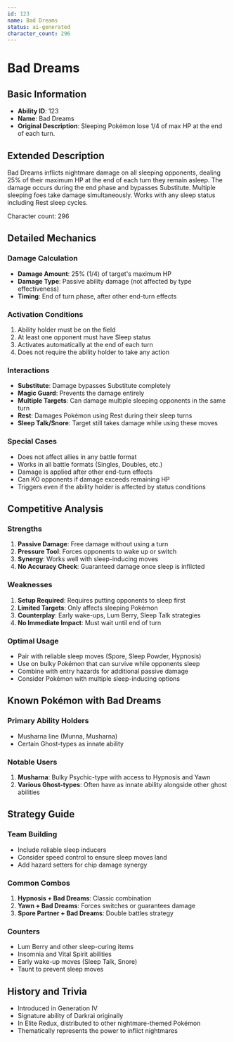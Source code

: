 ```yaml
---
id: 123
name: Bad Dreams
status: ai-generated
character_count: 296
---
```


# Bad Dreams

## Basic Information
- **Ability ID**: 123
- **Name**: Bad Dreams
- **Original Description**: Sleeping Pokémon lose 1/4 of max HP at the end of each turn.

## Extended Description
Bad Dreams inflicts nightmare damage on all sleeping opponents, dealing 25% of their maximum HP at the end of each turn they remain asleep. The damage occurs during the end phase and bypasses Substitute. Multiple sleeping foes take damage simultaneously. Works with any sleep status including Rest sleep cycles.

Character count: 296

## Detailed Mechanics

### Damage Calculation
- **Damage Amount**: 25% (1/4) of target's maximum HP
- **Damage Type**: Passive ability damage (not affected by type effectiveness)
- **Timing**: End of turn phase, after other end-turn effects

### Activation Conditions
1. Ability holder must be on the field
2. At least one opponent must have Sleep status
3. Activates automatically at the end of each turn
4. Does not require the ability holder to take any action

### Interactions
- **Substitute**: Damage bypasses Substitute completely
- **Magic Guard**: Prevents the damage entirely
- **Multiple Targets**: Can damage multiple sleeping opponents in the same turn
- **Rest**: Damages Pokémon using Rest during their sleep turns
- **Sleep Talk/Snore**: Target still takes damage while using these moves

### Special Cases
- Does not affect allies in any battle format
- Works in all battle formats (Singles, Doubles, etc.)
- Damage is applied after other end-turn effects
- Can KO opponents if damage exceeds remaining HP
- Triggers even if the ability holder is affected by status conditions

## Competitive Analysis

### Strengths
1. **Passive Damage**: Free damage without using a turn
2. **Pressure Tool**: Forces opponents to wake up or switch
3. **Synergy**: Works well with sleep-inducing moves
4. **No Accuracy Check**: Guaranteed damage once sleep is inflicted

### Weaknesses
1. **Setup Required**: Requires putting opponents to sleep first
2. **Limited Targets**: Only affects sleeping Pokémon
3. **Counterplay**: Early wake-ups, Lum Berry, Sleep Talk strategies
4. **No Immediate Impact**: Must wait until end of turn

### Optimal Usage
- Pair with reliable sleep moves (Spore, Sleep Powder, Hypnosis)
- Use on bulky Pokémon that can survive while opponents sleep
- Combine with entry hazards for additional passive damage
- Consider Pokémon with multiple sleep-inducing options

## Known Pokémon with Bad Dreams

### Primary Ability Holders
- Musharna line (Munna, Musharna)
- Certain Ghost-types as innate ability

### Notable Users
1. **Musharna**: Bulky Psychic-type with access to Hypnosis and Yawn
2. **Various Ghost-types**: Often have as innate ability alongside other ghost abilities

## Strategy Guide

### Team Building
- Include reliable sleep inducers
- Consider speed control to ensure sleep moves land
- Add hazard setters for chip damage synergy

### Common Combos
1. **Hypnosis + Bad Dreams**: Classic combination
2. **Yawn + Bad Dreams**: Forces switches or guarantees damage
3. **Spore Partner + Bad Dreams**: Double battles strategy

### Counters
- Lum Berry and other sleep-curing items
- Insomnia and Vital Spirit abilities
- Early wake-up moves (Sleep Talk, Snore)
- Taunt to prevent sleep moves

## History and Trivia
- Introduced in Generation IV
- Signature ability of Darkrai originally
- In Elite Redux, distributed to other nightmare-themed Pokémon
- Thematically represents the power to inflict nightmares